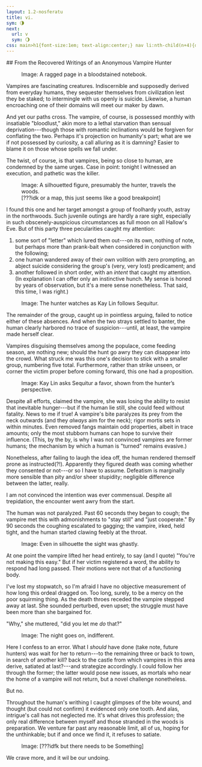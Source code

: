 ```yaml
---
layout: 1.2-nosferatu
title: vi.
sym: 🌗︎
next:
  url: v
  sym: 🌖︎
css: main>h1{font-size:1em; text-align:center;} nav li:nth-child(n+4){display:none;} header h2{color:#404040;} nav li:nth-child(3){color:#808080;} main h2{font-style:italic; font-weight:normal; font-size:1.5em; text-transform:lowercase; text-align:right;} @media only screen and (min-width:425px){h2 span{display:inline-block;}} figure:first-of-type figcaption{max-width:400px;} figcaption{text-align:center;} .block{max-width:400px;}
---
```

<div class="book" markdown="1">
## <span>From the Recovered Writings of</span> <span>an Anonymous Vampire Hunter</span>
<figure><img src="https://via.placeholder.com/400x300.png" alt=""/>
<figcaption><span class="x">Image: </span>A ragged page in a bloodstained notebook.</figcaption></figure>

Vampires are fascinating creatures. Indiscernible and supposedly derived from everyday humans, they sequester themselves from civilization lest they be staked; to intermingle with us openly is suicide. Likewise, a human encroaching one of their domains will meet our maker by dawn.

And yet our paths cross. The vampire, of course, is possessed monthly with insatiable "bloodlust," akin more to a lethal starvation than sensual deprivation---though those with romantic inclinations would be forgiven for conflating the two. Perhaps it's projection on humanity's part; what are we if not possessed by curiosity, a call alluring as it is damning? Easier to blame it on those whose spells we fall under.

The twist, of course, is that vampires, being so close to human, are condemned by the same urges. Case in point: tonight I witnessed an execution, and pathetic was the killer.

<figure><img src="https://via.placeholder.com/400x300.png" alt=""/>
<figcaption><span class="x">Image: </span>A silhouetted figure, presumably the hunter, travels the woods.<br/>[???idk or a map, this just seems like a good breakpoint]</figcaption></figure>

I found this one and her target amongst a group of foolhardy youth, astray in the northwoods. Such juvenile outings are hardly a rare sight, especially in such obscenely-auspicious circumstances as full moon on all Hallow's Eve. But of this party three pecularities caught my attention:

1. some sort of "letter" which lured them out---on its own, nothing of note, but perhaps more than prank-bait when considered in conjunction with the following;
1. one human wandered away of their own volition with zero prompting, an abject suicide considering the group's (very, very lost) predicament; and
1. another followed in short order, with an *intent* that caught my attention. (In explanation I can offer only an instinctive hunch. My sense is honed by years of observation, but it's a mere sense nonetheless. That said, this time, I was right.)

<figure><img src="https://via.placeholder.com/400x300.png" alt=""/>
<figcaption><span class="x">Image: </span>The hunter watches as Kay Lin follows Sequitur.</figcaption></figure>

The remainder of the group, caught up in pointless arguing, failed to notice either of these absences. And when the two strays settled to banter, the human clearly harbored no trace of suspicion---until, at least, the vampire made herself clear.

Vampires disguising themselves among the populace, come feeding season, are nothing new; should the hunt go awry they can disappear into the crowd. What struck me was this one's decision to stick with a smaller group, numbering five total. Furthermore, rather than strike unseen, or corner the victim proper before coming forward, this one had a proposition.

<figure><img src="https://via.placeholder.com/400x300.png" alt=""/>
<figcaption><span class="x">Image: </span>Kay Lin asks Sequitur a favor, shown from the hunter’s perspective.</figcaption></figure>

Despite all efforts, claimed the vampire, she was losing the ability to resist that inevitable hunger---but if the human lie still, she could feed without fatality. News to me if true! A vampire's bite paralyzes its prey from the neck outwards (and they *always* aim for the neck); rigor mortis sets in within minutes. Even removed fangs maintain odd properties, albeit in trace amounts; only the most stubborn humans can hope to survive their influence. (This, by the by, is why I was not convinced vampires are former humans; the mechanism by which a human is "turned" remains evasive.)

Nonetheless, after failing to laugh the idea off, the human rendered themself prone as instructed(?!). Apparently they figured death was coming whether they consented or not---or so I have to assume. Defeatism is marginally more sensible than pity and/or sheer stupidity; negligible difference between the latter, really.

I am not convinced the intention was ever commensual. Despite all trepidation, the encounter went awry from the start.

The human was not paralyzed. Past 60 seconds they began to cough; the vampire met this with admonishments to "stay still" and "just cooperate." By 90 seconds the coughing escalated to gagging; the vampire, irked, held tight, and the human started clawing feebly at the throat.

<figure><img src="https://via.placeholder.com/400x300.png" alt=""/>
<figcaption><span class="x">Image: </span>Even in silhouette the sight was ghastly.</figcaption></figure>

At one point the vampire lifted her head entirely, to say (and I quote) "You're not making this easy." But if her victim registered a word, the ability to respond had long passed. Their motions were not that of a functioning body.

I've lost my stopwatch, so I'm afraid I have no objective measurement of how long this ordeal dragged on. Too long, surely, to be a mercy on the poor squirming thing. As the death throes receded the vampire stepped away at last. She sounded perturbed, even upset; the struggle must have been more than she bargained for.

"Why," she muttered, "did you let me *do* that?"

<figure><img src="https://via.placeholder.com/600x150.png" alt=""/>
<figcaption><span class="x">Image: </span>The night goes on, indifferent.</figcaption></figure>

Here I confess to an error. What I *should* have done (take note, future hunters) was wait for her to return---to the remaining three or back to town, in search of another kill? back to the castle from which vampires in this area derive, satiated at last?---and strategize accordingly. I could follow her through the former; the latter would pose new issues, as mortals who near the home of a vampire will not return, but a novel challenge nonetheless.

But no.

Throughout the human's writhing I caught glimpses of the bite wound, and thought (but could not confirm) it evidenced only one tooth. And alas, intrigue's call has not neglected me. It's what drives this profession; the only real difference between myself and those stranded in the woods is preparation. We venture far past any reasonable limit, all of us, hoping for the unthinkable; but if and once we find it, it refuses to satiate.

<figure><img src="https://via.placeholder.com/400x300.png" alt=""/>
<figcaption><span class="x">Image: </span>[???idfk but there needs to be Something]</figcaption></figure>

We crave more, and it wil be our undoing.
</div>
